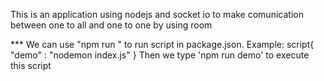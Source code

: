 This is an application using nodejs and socket io to make comunication between one to all and one to one by using room

*** We can use "npm run " to run script in package.json.
Example: script{
    "demo" : "nodemon index.js"
}
Then we type 'npm run demo' to execute this script